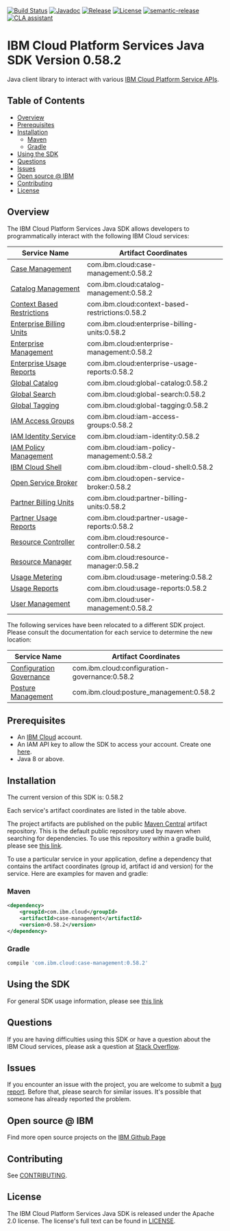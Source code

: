 [![Build Status](https://app.travis-ci.com/IBM/platform-services-java-sdk.svg?branch=main)](https://app.travis-ci.com/IBM/platform-services-java-sdk)
[![Javadoc](https://img.shields.io/static/v1?label=javadoc&message=latest&color=blue)](https://ibm.github.io/platform-services-java-sdk/docs/latest)
[![Release](https://img.shields.io/github/v/release/IBM/platform-services-java-sdk)](https://github.com/IBM/platform-services-java-sdk/releases/latest)
[![License](https://img.shields.io/badge/License-Apache%202.0-blue.svg)](https://opensource.org/licenses/Apache-2.0)
[![semantic-release](https://img.shields.io/badge/%20%20%F0%9F%93%A6%F0%9F%9A%80-semantic--release-e10079.svg)](https://github.com/semantic-release/semantic-release)
[![CLA assistant](https://cla-assistant.io/readme/badge/IBM/platform-services-java-sdk)](https://cla-assistant.io/IBM/platform-services-java-sdk)



# IBM Cloud Platform Services Java SDK Version 0.58.2

Java client library to interact with various 
[IBM Cloud Platform Service APIs](https://cloud.ibm.com/docs?tab=api-docs&category=platform_services).

## Table of Contents

<!--
  The TOC below is generated using the `markdown-toc` node package.

      https://github.com/jonschlinkert/markdown-toc

  You should regenerate the TOC after making changes to this file.

      npx markdown-toc --maxdepth 4 -i README.md
  -->

<!-- toc -->

- [Overview](#overview)
- [Prerequisites](#prerequisites)
- [Installation](#installation)
  * [Maven](#maven)
  * [Gradle](#gradle)
- [Using the SDK](#using-the-sdk)
- [Questions](#questions)
- [Issues](#issues)
- [Open source @ IBM](#open-source--ibm)
- [Contributing](#contributing)
- [License](#license)

<!-- tocstop -->

## Overview

The IBM Cloud Platform Services Java SDK allows developers to programmatically interact with the following IBM Cloud services:

Service Name | Artifact Coordinates
--- | --- 
[Case Management](https://cloud.ibm.com/apidocs/case-management?code=java) | com.ibm.cloud:case-management:0.58.2
[Catalog Management](https://cloud.ibm.com/apidocs/resource-catalog/private-catalog?code=java) | com.ibm.cloud:catalog-management:0.58.2
[Context Based Restrictions](https://cloud.ibm.com/apidocs/context-based-restrictions?code=java) | com.ibm.cloud:context-based-restrictions:0.58.2
[Enterprise Billing Units](https://cloud.ibm.com/apidocs/enterprise-apis/billing-unit?code=java) | com.ibm.cloud:enterprise-billing-units:0.58.2
[Enterprise Management](https://cloud.ibm.com/apidocs/enterprise-apis/enterprise?code=java) | com.ibm.cloud:enterprise-management:0.58.2
[Enterprise Usage Reports](https://cloud.ibm.com/apidocs/enterprise-apis/resource-usage-reports?code=java) | com.ibm.cloud:enterprise-usage-reports:0.58.2
[Global Catalog](https://cloud.ibm.com/apidocs/resource-catalog/global-catalog?code=java) | com.ibm.cloud:global-catalog:0.58.2
[Global Search](https://cloud.ibm.com/apidocs/search?code=java) | com.ibm.cloud:global-search:0.58.2
[Global Tagging](https://cloud.ibm.com/apidocs/tagging?code=java) | com.ibm.cloud:global-tagging:0.58.2
[IAM Access Groups](https://cloud.ibm.com/apidocs/iam-access-groups?code=java) | com.ibm.cloud:iam-access-groups:0.58.2
[IAM Identity Service](https://cloud.ibm.com/apidocs/iam-identity-token-api?code=java) | com.ibm.cloud:iam-identity:0.58.2
[IAM Policy Management](https://cloud.ibm.com/apidocs/iam-policy-management?code=java) | com.ibm.cloud:iam-policy-management:0.58.2
[IBM Cloud Shell](https://cloud.ibm.com/apidocs/cloudshell?code=java) | com.ibm.cloud:ibm-cloud-shell:0.58.2
[Open Service Broker](https://cloud.ibm.com/apidocs/resource-controller/ibm-cloud-osb-api?code=java) | com.ibm.cloud:open-service-broker:0.58.2
[Partner Billing Units](https://cloud.ibm.com/apidocs/partner-apis/billing-unit?code=java) | com.ibm.cloud:partner-billing-units:0.58.2
[Partner Usage Reports](https://cloud.ibm.com/apidocs/partner-apis/resource-usage-reports?code=java) | com.ibm.cloud:partner-usage-reports:0.58.2
[Resource Controller](https://cloud.ibm.com/apidocs/resource-controller/resource-controller?code=java) | com.ibm.cloud:resource-controller:0.58.2
[Resource Manager](https://cloud.ibm.com/apidocs/resource-controller/resource-manager?code=java) | com.ibm.cloud:resource-manager:0.58.2
[Usage Metering](https://cloud.ibm.com/apidocs/usage-metering?code=java) | com.ibm.cloud:usage-metering:0.58.2
[Usage Reports](https://cloud.ibm.com/apidocs/metering-reporting?code=java) | com.ibm.cloud:usage-reports:0.58.2
[User Management](https://cloud.ibm.com/apidocs/user-management?code=java) | com.ibm.cloud:user-management:0.58.2

The following services have been relocated to a different SDK project.
Please consult the documentation for each service to determine the new location:

Service Name | Artifact Coordinates
--- | --- 
[Configuration Governance](https://cloud.ibm.com/apidocs/security-compliance/config?code=java) | com.ibm.cloud:configuration-governance:0.58.2
[Posture Management](https://cloud.ibm.com/apidocs/security-compliance/posture?code=java) | com.ibm.cloud:posture_management:0.58.2

## Prerequisites

[ibm-cloud-onboarding]: https://cloud.ibm.com/registration

* An [IBM Cloud][ibm-cloud-onboarding] account.
* An IAM API key to allow the SDK to access your account. Create one [here](https://cloud.ibm.com/iam/apikeys).
* Java 8 or above.

## Installation
The current version of this SDK is: 0.58.2

Each service's artifact coordinates are listed in the table above.

The project artifacts are published on the public [Maven Central](https://repo1.maven.org/maven2/)
artifact repository.  This is the default public repository used by maven when searching for dependencies.
To use this repository within a gradle build, please see
[this link](https://docs.gradle.org/current/userguide/declaring_repositories.html).

To use a particular service in your application, define a dependency that contains the
artifact coordinates (group id, artifact id and version) for the service.
Here are examples for maven and gradle:

### Maven

```xml
<dependency>
    <groupId>com.ibm.cloud</groupId>
    <artifactId>case-management</artifactId>
    <version>0.58.2</version>
</dependency>
```

### Gradle
```gradle
compile 'com.ibm.cloud:case-management:0.58.2'
```

## Using the SDK
For general SDK usage information, please see [this link](https://github.com/IBM/ibm-cloud-sdk-common/blob/main/README.md)

## Questions

If you are having difficulties using this SDK or have a question about the IBM Cloud services,
please ask a question at
[Stack Overflow](http://stackoverflow.com/questions/ask?tags=ibm-cloud).

## Issues
If you encounter an issue with the project, you are welcome to submit a
[bug report](https://github.com/IBM/platform-services-java-sdk/issues).
Before that, please search for similar issues. It's possible that someone has already reported the problem.

## Open source @ IBM
Find more open source projects on the [IBM Github Page](http://ibm.github.io/)

## Contributing
See [CONTRIBUTING](CONTRIBUTING.md).

## License

The IBM Cloud Platform Services Java SDK is released under the Apache 2.0 license.
The license's full text can be found in
[LICENSE](LICENSE).
